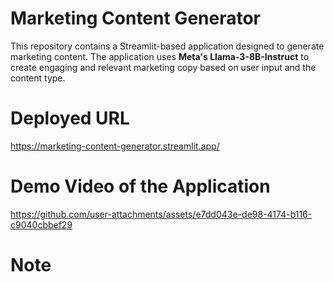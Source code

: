 # Marketing Content Generator

This repository contains a Streamlit-based application designed to generate marketing content. The application uses **Meta's Llama-3-8B-Instruct** to create engaging and relevant marketing copy based on user input and the content type.

# Deployed URL

https://marketing-content-generator.streamlit.app/

# Demo Video of the Application

https://github.com/user-attachments/assets/e7dd043e-de98-4174-b116-c9040cbbef29

# Note

